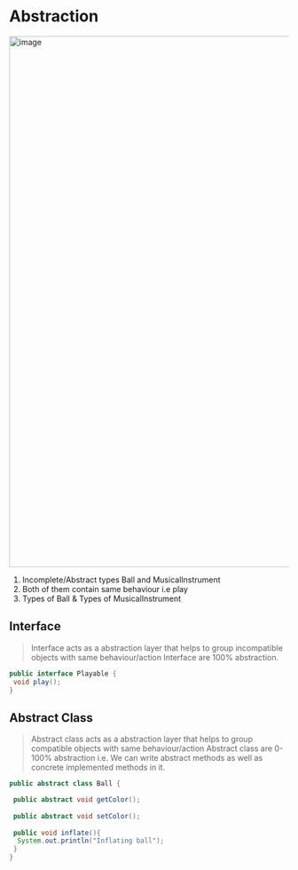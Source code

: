 # Abstraction
 
<img width="957" alt="image" src="https://user-images.githubusercontent.com/21164124/176195461-742f7cd3-cd4a-4372-84a1-d47cf040c549.jpg">

1. Incomplete/Abstract types Ball and MusicalInstrument
2. Both of them contain same behaviour i.e play
3. Types of Ball & Types of MusicalInstrument
## Interface
> Interface acts as a abstraction layer that helps to group incompatible objects with same behaviour/action
> Interface are 100% abstraction.

```java
public interface Playable {
 void play();
}
```

## Abstract Class
> Abstract class acts as a abstraction layer that helps to group compatible objects with same behaviour/action
> Abstract class are 0-100% abstraction i.e. We can write abstract methods as well as concrete implemented methods in it.

```java
public abstract class Ball {

 public abstract void getColor(); 
 
 public abstract void setColor();
 
 public void inflate(){
  System.out.println("Inflating ball");
 }
}
```
